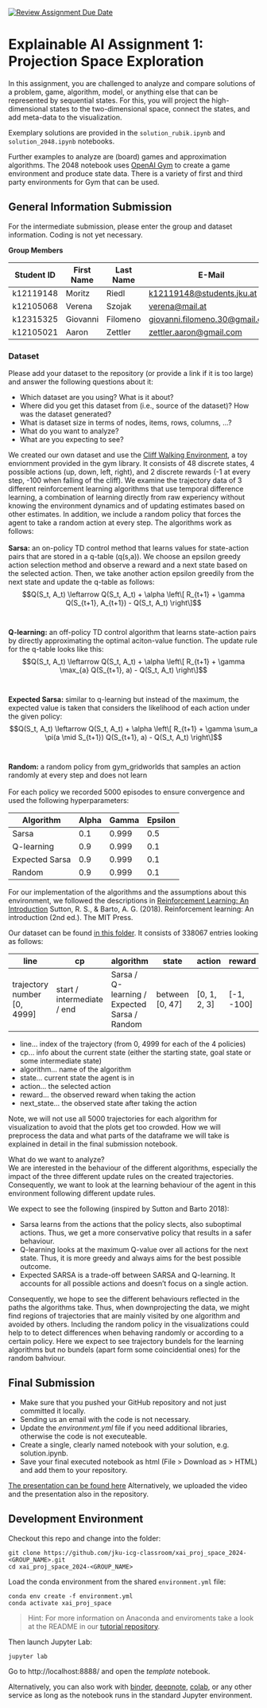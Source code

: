 [![Review Assignment Due Date](https://classroom.github.com/assets/deadline-readme-button-22041afd0340ce965d47ae6ef1cefeee28c7c493a6346c4f15d667ab976d596c.svg)](https://classroom.github.com/a/-VohRijK)

# Explainable AI Assignment 1: Projection Space Exploration
In this assignment, you are challenged to analyze and compare solutions of a problem, game, algorithm, model, or anything else that can be represented by sequential states. For this, you will project the high-dimensional states to the two-dimensional space, connect the states, and add meta-data to the visualization.

Exemplary solutions are provided in the `solution_rubik.ipynb` and `solution_2048.ipynb` notebooks. 

Further examples to analyze are (board) games and approximation algorithms. The 2048 notebook uses [OpenAI Gym](https://gym.openai.com/) to create a game environment and produce state data. There is a variety of first and third party environments for Gym that can be used.

## General Information Submission

For the intermediate submission, please enter the group and dataset information. Coding is not yet necessary.

**Group Members**

| Student ID    | First Name  | Last Name      | E-Mail |  Workload [%] |
| --------------|-------------|----------------|--------|---------------|
| k12119148        | Moritz      | Riedl         |k12119148@students.jku.at  |25%         |
| k12105068        | Verena      | Szojak         |verena@mail.at  |25%         |
| k12315325        | Giovanni      | Filomeno         |giovanni.filomeno.30@gmail.com  |25%         |
| k12105021        | Aaron      | Zettler         |zettler.aaron@gmail.com  |25%         |

### Dataset
Please add your dataset to the repository (or provide a link if it is too large) and answer the following questions about it:

* Which dataset are you using? What is it about?
* Where did you get this dataset from (i.e., source of the dataset)? How was the dataset generated?
* What is dataset size in terms of nodes, items, rows, columns, ...?
* What do you want to analyze?
* What are you expecting to see?

We created our own dataset and use the [Cliff Walking Environment](https://www.gymlibrary.dev/environments/toy_text/cliff_walking/), 
a toy enviornment provided in the gym library. It consists of 48 discrete states, 4 possible actions (up, down, left, right), 
and 2 discrete rewards (-1 at every step, -100 when falling of the cliff). We examine the trajectory data of 3 different 
reinforcement learning algorithms that use temporal difference learning, a combination of learning directly from raw 
experiency without knowing the environment dynamics and of updating estimates based on other estimates. In addition, we 
include a random policy that forces the agent to take a random action at every step. 
The algorithms work as follows: <br> <br>
**Sarsa:** an on-policy TD control method that learns values for state-action pairs that are stored in a q-table (q(s,a)). 
We choose an epsilon greedy action selection method and observe a reward and a next state based on the selected action. 
Then, we take another action epsilon greedily from the next state and update the q-table as follows: <br> 
$$Q(S_t, A_t) \leftarrow Q(S_t, A_t) + \alpha \left\[ R_{t+1} + \gamma Q(S_{t+1}, A_{t+1}) - Q(S_t, A_t) \right\]$$ <br><br>
**Q-learning:** an off-policy TD control algorithm that learns state-action pairs by directly approximating the optimal
aciton-value function. The update rule for the q-table looks like this: <br>
$$Q(S_t, A_t) \leftarrow Q(S_t, A_t) + \alpha \left\[ R_{t+1} + \gamma \max_{a} Q(S_{t+1}, a) - Q(S_t, A_t) \right\]$$ <br><br>
**Expected Sarsa:** similar to q-learning but instead of the maximum, the expected value is taken that considers the 
likelihood of each action under the given policy: <br>
$$Q(S_t, A_t) \leftarrow Q(S_t, A_t) + \alpha \left\[ R_{t+1} + \gamma \sum_a \pi(a \mid S_{t+1}) Q(S_{t+1}, a) - Q(S_t, A_t) \right\]$$ <br><br>
**Random:** a random policy from gym_gridworlds that samples an action randomly at every step and does not learn <br> <br>
For each policy we recorded 5000 episodes to ensure convergence and used the following hyperparameters:

| Algorithm        | Alpha  | Gamma | Epsilon |
|------------------|--------|-------|---------|
| Sarsa            | 0.1    | 0.999 | 0.5     |
| Q-learning       | 0.9    | 0.999 | 0.1     |
| Expected Sarsa   | 0.9    | 0.999 | 0.1     |
| Random           | 0.9    | 0.999 | 0.1     |

For our implementation of the algorithms and the assumptions about this environment, we followed the descriptions in
[Reinforcement Learning: An Introduction](https://www.andrew.cmu.edu/course/10-703/textbook/BartoSutton.pdf) 
Sutton, R. S., & Barto, A. G. (2018). Reinforcement learning: An introduction (2nd ed.). The MIT Press.

Our dataset can be found [in this folder](data/cliff_walking). It consists of 338067 entries looking as follows:

| line        | cp  | algorithm | state | action | reward | next_state |
|------------------|--------|-------|---------|-----| ----| -----| 
| trajectory number [0, 4999] | start / intermediate / end   | Sarsa / Q-learning / Expected Sarsa / Random | between [0, 47] | [0, 1, 2, 3]| [-1, -100] | between [0, 47]

- line... index of the trajectory (from 0, 4999 for each of the 4 policies)
- cp... info about the current state (either the starting state, goal state or some intermediate state)
- algorithm... name of the algorithm
- state... current state the agent is in
- action... the selected action
- reward... the observed reward when taking the action
- next_state... the observed state after taking the action

Note, we will not use all 5000 trajectories for each algorithm for visualization to avoid that the plots get too crowded. 
How we will preprocess the data and what parts of the dataframe we will take is explained in detail in the final
submission notebook.

What do we want to analyze? <br>
We are interested in the behaviour of the different algorithms, especially the impact of the three different update rules
on the created trajectories. Consequently, we want to look at the learning behaviour of the agent in this environment
following different update rules. <br> 

We expect to see the following (inspired by Sutton and Barto 2018):
- Sarsa learns from the actions that the policy slects, also suboptimal actions. Thus, we get a more conservative policy
that results in a safer behaviour.
- Q-learning looks at the maximum Q-value over all actions for the next state. Thus, it is more greedy and always aims
for the best possible outcome.
- Expected SARSA is a trade-off between SARSA and Q-learning. It accounts for all possible actions and doesn’t focus on a single action.

Consequently, we hope to see the different behaviours reflected in the paths the algorithms take. Thus, when downprojecting
the data, we might find regions of trajectories that are mainly visited by one algorithm and avoided by others. 
Including the random policy in the visualizations could help to to detect differences when behaving randomly or according to 
a certain policy. Here we expect to see trajectory bundels for the learning algorithms but no bundels (apart form some coincidential ones) 
for the random bahviour. 

## Final Submission

* Make sure that you pushed your GitHub repository and not just committed it locally.
* Sending us an email with the code is not necessary.
* Update the *environment.yml* file if you need additional libraries, otherwise the code is not executeable.
* Create a single, clearly named notebook with your solution, e.g. solution.ipynb.
* Save your final executed notebook as html (File > Download as > HTML) and add them to your repository.

[The presentation can be found here](https://drive.google.com/file/d/13wN9rfia9eJH5LinJJz3smnOVY0pt_k1/view?usp=drive_link)
Alternatively, we uploaded the video and the presentation also in the repository. 

## Development Environment

Checkout this repo and change into the folder:
```
git clone https://github.com/jku-icg-classroom/xai_proj_space_2024-<GROUP_NAME>.git
cd xai_proj_space_2024-<GROUP_NAME>
```

Load the conda environment from the shared `environment.yml` file:
```
conda env create -f environment.yml
conda activate xai_proj_space
```

> Hint: For more information on Anaconda and enviroments take a look at the README in our [tutorial repository](https://github.com/JKU-ICG/python-visualization-tutorial).

Then launch Jupyter Lab:
```
jupyter lab
```

Go to http://localhost:8888/ and open the *template* notebook.

Alternatively, you can also work with [binder](https://mybinder.org/), [deepnote](https://deepnote.com/), [colab](https://colab.research.google.com/), or any other service as long as the notebook runs in the standard Jupyter environment.
